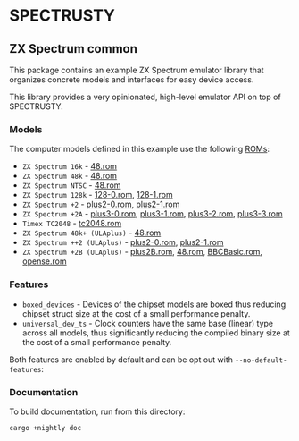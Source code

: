 SPECTRUSTY
==========

ZX Spectrum common
------------------

This package contains an example ZX Spectrum emulator library that organizes concrete models and interfaces for easy device access.

This library provides a very opinionated, high-level emulator API on top of SPECTRUSTY.


### Models

The computer models defined in this example use the following [ROMs](../../resources/):

* `ZX Spectrum 16k` - [48.rom]
* `ZX Spectrum 48k` - [48.rom]
* `ZX Spectrum NTSC` - [48.rom]
* `ZX Spectrum 128k` - [128-0.rom], [128-1.rom]
* `ZX Spectrum +2` - [plus2-0.rom], [plus2-1.rom]
* `ZX Spectrum +2A` - [plus3-0.rom], [plus3-1.rom], [plus3-2.rom], [plus3-3.rom]
* `Timex TC2048` - [tc2048.rom]
* `ZX Spectrum 48k+ (ULAplus)` - [48.rom]
* `ZX Spectrum ++2 (ULAplus)` - [plus2-0.rom], [plus2-1.rom]
* `ZX Spectrum +2B (ULAplus)` - [plus2B.rom], [48.rom], [BBCBasic.rom], [opense.rom]


### Features

* `boxed_devices` - Devices of the chipset models are boxed thus reducing chipset struct size at the cost of a small performance penalty.
* `universal_dev_ts` - Clock counters have the same base (linear) type across all models, thus significantly reducing the compiled binary size at the cost of a small performance penalty.

Both features are enabled by default and can be opt out with `--no-default-features`:


### Documentation

To build documentation, run from this directory:

```
cargo +nightly doc
```

[48.rom]: ../../resources/48.rom
[128-0.rom]: ../../resources/128-0.rom
[128-1.rom]: ../../resources/128-1.rom
[plus2-0.rom]: ../../resources/plus2-0.rom
[plus2-1.rom]: ../../resources/plus2-1.rom
[plus3-0.rom]: ../../resources/plus3-0.rom
[plus3-1.rom]: ../../resources/plus3-1.rom
[plus3-2.rom]: ../../resources/plus3-2.rom
[plus3-3.rom]: ../../resources/plus3-3.rom
[tc2048.rom]: ../../resources/tc2048.rom
[plus2B.rom]: ../../resources/plus2B.rom
[BBCBasic.rom]: ../../resources/BBCBasic.rom
[opense.rom]: ../../resources/opense.rom